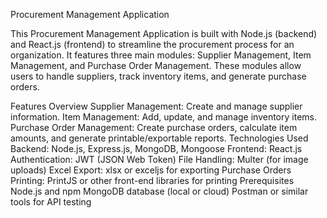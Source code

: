 Procurement Management Application

This Procurement Management Application is built with Node.js (backend) and React.js (frontend) to streamline the procurement process for an organization. It features three main modules: Supplier Management, Item Management, and Purchase Order Management. These modules allow users to handle suppliers, track inventory items, and generate purchase orders.

Features Overview
Supplier Management: Create and manage supplier information.
Item Management: Add, update, and manage inventory items.
Purchase Order Management: Create purchase orders, calculate item amounts, and generate printable/exportable reports.
Technologies Used
Backend: Node.js, Express.js, MongoDB, Mongoose
Frontend: React.js
Authentication: JWT (JSON Web Token)
File Handling: Multer (for image uploads)
Excel Export: xlsx or exceljs for exporting Purchase Orders
Printing: PrintJS or other front-end libraries for printing
Prerequisites
Node.js and npm
MongoDB database (local or cloud)
Postman or similar tools for API testing
